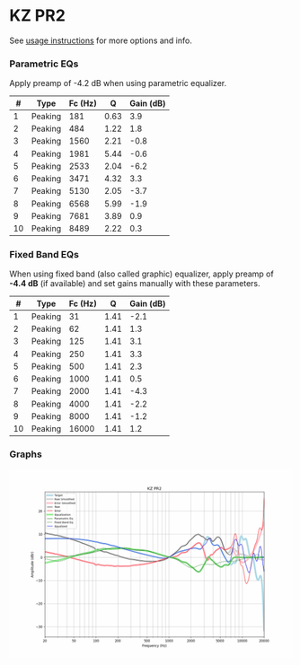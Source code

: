 # KZ PR2
See [usage instructions](https://github.com/jaakkopasanen/AutoEq#usage) for more options and info.

### Parametric EQs
Apply preamp of -4.2 dB when using parametric equalizer.

|   # | Type    |   Fc (Hz) |    Q |   Gain (dB) |
|-----|---------|-----------|------|-------------|
|   1 | Peaking |       181 | 0.63 |         3.9 |
|   2 | Peaking |       484 | 1.22 |         1.8 |
|   3 | Peaking |      1560 | 2.21 |        -0.8 |
|   4 | Peaking |      1981 | 5.44 |        -0.6 |
|   5 | Peaking |      2533 | 2.04 |        -6.2 |
|   6 | Peaking |      3471 | 4.32 |         3.3 |
|   7 | Peaking |      5130 | 2.05 |        -3.7 |
|   8 | Peaking |      6568 | 5.99 |        -1.9 |
|   9 | Peaking |      7681 | 3.89 |         0.9 |
|  10 | Peaking |      8489 | 2.22 |         0.3 |

### Fixed Band EQs
When using fixed band (also called graphic) equalizer, apply preamp of **-4.4 dB** (if available) and set gains manually with these parameters.

|   # | Type    |   Fc (Hz) |    Q |   Gain (dB) |
|-----|---------|-----------|------|-------------|
|   1 | Peaking |        31 | 1.41 |        -2.1 |
|   2 | Peaking |        62 | 1.41 |         1.3 |
|   3 | Peaking |       125 | 1.41 |         3.1 |
|   4 | Peaking |       250 | 1.41 |         3.3 |
|   5 | Peaking |       500 | 1.41 |         2.3 |
|   6 | Peaking |      1000 | 1.41 |         0.5 |
|   7 | Peaking |      2000 | 1.41 |        -4.3 |
|   8 | Peaking |      4000 | 1.41 |        -2.2 |
|   9 | Peaking |      8000 | 1.41 |        -1.2 |
|  10 | Peaking |     16000 | 1.41 |         1.2 |

### Graphs
![](./KZ%20PR2.png)
